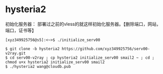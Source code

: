 

# hysteria2


初始化服务器： 部署过之前的vless的就这样初始化服务器。【删除端口，网站，端口，证书等】 
```shell
[xyz349925756@s5]:<~>$ ./initialize_serv00
```


```shell
$ git clone -b hysteria2 https://github.com/xyz349925756/serv00-v2ray.git
$ cd serv00-v2ray ; cp hysteria2 initialize_serv00 smail2 ~ ; cd ; chmod u+x hysteria2 initialize_serv00 smail2
$ ./hysteria2 wang@cloudb.pub
```
